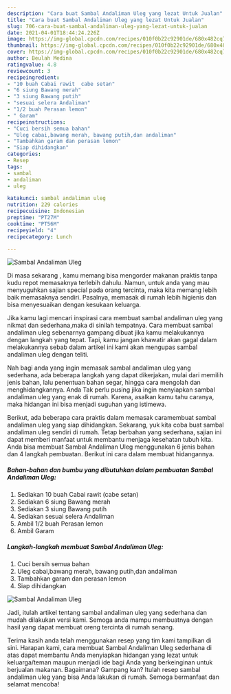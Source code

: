 ```yaml
---
description: "Cara buat Sambal Andaliman Uleg yang lezat Untuk Jualan"
title: "Cara buat Sambal Andaliman Uleg yang lezat Untuk Jualan"
slug: 706-cara-buat-sambal-andaliman-uleg-yang-lezat-untuk-jualan
date: 2021-04-01T18:44:24.226Z
image: https://img-global.cpcdn.com/recipes/010f0b22c92901de/680x482cq70/sambal-andaliman-uleg-foto-resep-utama.jpg
thumbnail: https://img-global.cpcdn.com/recipes/010f0b22c92901de/680x482cq70/sambal-andaliman-uleg-foto-resep-utama.jpg
cover: https://img-global.cpcdn.com/recipes/010f0b22c92901de/680x482cq70/sambal-andaliman-uleg-foto-resep-utama.jpg
author: Beulah Medina
ratingvalue: 4.8
reviewcount: 3
recipeingredient:
- "10 buah Cabai rawit  cabe setan"
- "6 siung Bawang merah"
- "3 siung Bawang putih"
- "sesuai selera Andaliman"
- "1/2 buah Perasan lemon"
- " Garam"
recipeinstructions:
- "Cuci bersih semua bahan"
- "Uleg cabai,bawang merah, bawang putih,dan andaliman"
- "Tambahkan garam dan perasan lemon"
- "Siap dihidangkan"
categories:
- Resep
tags:
- sambal
- andaliman
- uleg

katakunci: sambal andaliman uleg 
nutrition: 229 calories
recipecuisine: Indonesian
preptime: "PT27M"
cooktime: "PT56M"
recipeyield: "4"
recipecategory: Lunch

---
```



![Sambal Andaliman Uleg](https://img-global.cpcdn.com/recipes/010f0b22c92901de/680x482cq70/sambal-andaliman-uleg-foto-resep-utama.jpg)

Di masa  sekarang , kamu memang bisa mengorder makanan praktis tanpa kudu repot memasaknya terlebih dahulu. Namun, untuk anda yang mau menyuguhkan sajian special pada orang tercinta, maka kita memang lebih baik memasaknya sendiri. Pasalnya, memasak di rumah lebih higienis dan bisa menyesuaikan dengan kesukaan keluarga.

Jika kamu lagi mencari inspirasi cara membuat sambal andaliman uleg yang nikmat dan sederhana,maka di sinilah tempatnya. Cara membuat sambal andaliman uleg  sebenarnya gampang dibuat jika kamu melakukannya dengan langkah yang tepat. Tapi, kamu jangan khawatir akan gagal dalam melakukannya 
sebab dalam artikel ini kami akan mengupas sambal andaliman uleg dengan teliti.  



Nah bagi anda yang ingin memasak sambal andaliman uleg yang sederhana, ada beberapa langkah yang dapat dikerjakan, mulai dari memilih jenis bahan, lalu penentuan bahan segar, hingga cara mengolah dan menghidangkannya. Anda Tak perlu pusing jika ingin menyiapkan sambal andaliman uleg yang enak di rumah. Karena, asalkan kamu  tahu caranya, maka hidangan ini bisa menjadi suguhan yang istimewa.

Berikut, ada beberapa cara praktis  dalam memasak caramembuat sambal andaliman uleg yang siap dihidangkan. Sekarang, yuk kita coba buat sambal andaliman uleg sendiri di rumah. Tetap berbahan yang sederhana, sajian ini dapat memberi manfaat untuk membantu menjaga kesehatan tubuh kita. Anda bisa membuat Sambal Andaliman Uleg menggunakan 6 jenis bahan dan 4 langkah pembuatan. Berikut ini cara dalam membuat hidangannya.

<!--inarticleads1-->

##### Bahan-bahan dan bumbu yang dibutuhkan dalam pembuatan Sambal Andaliman Uleg:

1. Sediakan 10 buah Cabai rawit  (cabe setan)
1. Sediakan 6 siung Bawang merah
1. Sediakan 3 siung Bawang putih
1. Sediakan sesuai selera Andaliman
1. Ambil 1/2 buah Perasan lemon
1. Ambil  Garam




<!--inarticleads2-->

##### Langkah-langkah membuat Sambal Andaliman Uleg:

1. Cuci bersih semua bahan
1. Uleg cabai,bawang merah, bawang putih,dan andaliman
1. Tambahkan garam dan perasan lemon
1. Siap dihidangkan
<img src="https://img-global.cpcdn.com/steps/f48a9231639664fa/160x128cq70/sambal-andaliman-uleg-langkah-memasak-4-foto.jpg" alt="Sambal Andaliman Uleg">



Jadi, itulah artikel tentang  sambal andaliman uleg  yang sederhana dan mudah dilakukan versi kami. Semoga anda mampu membuatnya dengan hasil yang dapat membuat oreng tercinta di rumah senang. 

Terima kasih anda telah menggunakan resep yang tim kami tampilkan di sini. Harapan kami, cara membuat  Sambal Andaliman Uleg sederhana di atas dapat membantu Anda menyiapkan hidangan yang lezat untuk keluarga/teman maupun menjadi ide bagi Anda yang berkeinginan untuk berjualan makanan. Bagaimana? Gampang kan? Itulah resep sambal andaliman uleg yang bisa Anda lakukan di rumah. Semoga bermanfaat dan selamat mencoba!

